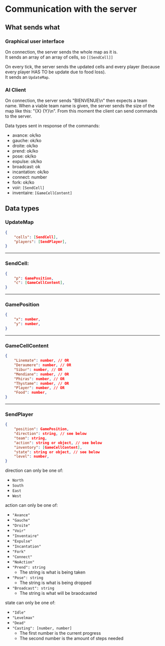 # Communication with the server

## What sends what

### Graphical user interface

On connection, the server sends the whole map as it is. <br />
It sends an array of an array of cells, so `[[SendCell]]`

On every tick, the server sends the updated cells and every player
(because every player HAS TO be update due to food loss). <br />
It sends an `UpdateMap`.

### AI Client

On connection, the server sends "BIENVENUE\n" then expects a team name. When a viable team name is given, the server sends the size of the map like this: "{X} {Y}\n". From this moment the client can send commands to the server.

Data types sent in response of the commands:
- avance: ok/ko
- gauche: ok/ko
- droite: ok/ko
- prend: ok/ko
- pose: ok/ko
- expulse: ok/ko
- broadcast: ok
- incantation: ok/ko
- connect: number
- fork: ok/ko
- voir: `[SendCell]`
- inventaire: `[GameCellContent]`

## Data types

### UpdateMap

```json
{
	"cells": [SendCell],
	"players": [SendPlayer], 
}
```

---
### SendCell:

```json
{
	"p": GamePosition,
	"c": [GameCellContent], 
}
```

---
### GamePosition

```json
{
	"x": number,
	"y": number, 
}
```

---
### GameCellContent

```json
{
	"Linemate": number, // OR
	"Deraumere": number, // OR
	"Sibur": number, // OR
	"Mendiane": number, // OR
	"Phiras": number, // OR
	"Thystame": number, // OR
	"Player": number, // OR
	"Food": number,
}
```

---
### SendPlayer

```json
{
	"position": GamePosition,
	"direction": string, // see below
	"team": string,
	"action": string or object, // see below
	"inventory": [GameCellContent],
	"state": string or object, // see below
	"level": number,
}
```

direction can only be one of:
- `North`
- `South`
- `East`
- `West`

action can only be one of:
- `"Avance"`
- `"Gauche"`
- `"Droite"`
- `"Voir"`
- `"Inventaire"`
- `"Expulse"`
- `"Incantation"`
- `"Fork"`
- `"Connect"`
- `"NoAction"`
- `"Prend": string`
  - The string is what is being taken
- `"Pose": string`
  - The string is what is being dropped
- `"Broadcast": string`
  - The string is what will be braodcasted

state can only be one of:
- `"Idle"`
- `"Levelmax"`
- `"Dead"`
- `"Casting": [number, number]`
  - The first number is the current progress
  - The second number is the amount of steps needed
